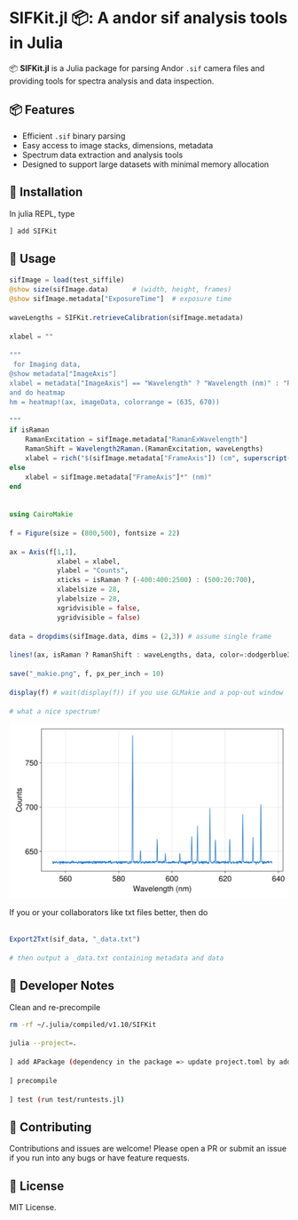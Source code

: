 # SIFKit.jl 📦: A andor sif analysis tools in Julia





📦 **SIFKit.jl** is a Julia package for parsing Andor `.sif` camera files and providing tools for spectra analysis and data inspection.

## 📦 Features

- Efficient `.sif` binary parsing
- Easy access to image stacks, dimensions, metadata
- Spectrum data extraction and analysis tools
- Designed to support large datasets with minimal memory allocation

## 🧪 Installation

In julia REPL, type

```julia REPL
] add SIFKit
```
## 🚀 Usage

```julia
sifImage = load(test_siffile)
@show size(sifImage.data)      # (width, height, frames)
@show sifImage.metadata["ExposureTime"]  # exposure time

waveLengths = SIFKit.retrieveCalibration(sifImage.metadata)

xlabel = ""

"""
 for Imaging data,
@show metadata["ImageAxis"]
xlabel = metadata["ImageAxis"] == "Wavelength" ? "Wavelength (nm)" : "Pixels"
and do heatmap
hm = heatmap!(ax, imageData, colorrange = (635, 670))

"""
if isRaman
    RamanExcitation = sifImage.metadata["RamanExWavelength"]
    RamanShift = Wavelength2Raman.(RamanExcitation, waveLengths)
    xlabel = rich("$(sifImage.metadata["FrameAxis"]) (cm", superscript("-1"), ")")
else
    xlabel = sifImage.metadata["FrameAxis"]*" (nm)"
end
    

using CairoMakie

f = Figure(size = (800,500), fontsize = 22)
    
ax = Axis(f[1,1], 
            xlabel = xlabel,
            ylabel = "Counts",
            xticks = isRaman ? (-400:400:2500) : (500:20:700),
            xlabelsize = 28,
            ylabelsize = 28,
            xgridvisible = false,
            ygridvisible = false)

data = dropdims(sifImage.data, dims = (2,3)) # assume single frame

lines!(ax, isRaman ? RamanShift : waveLengths, data, color=:dodgerblue3, label="Frame 1")

save("_makie.png", f, px_per_inch = 10)

display(f) # wait(display(f)) if you use GLMakie and a pop-out window

# what a nice spectrum!
```
<img src="./test/neon_rows_138to150_after_x_calibration_3_makie.png" alt="Description" width="650"/>

If you or your collaborators like txt files better, then do

```julia

Export2Txt(sif_data, "_data.txt")

# then output a _data.txt containing metadata and data

```

## 🔧 Developer Notes


Clean and re-precompile

```bash
rm -rf ~/.julia/compiled/v1.10/SIFKit

julia --project=.

] add APackage (dependency in the package => update project.toml by adding APackage)

] precompile 

] test (run test/runtests.jl)
```

## 🤝 Contributing
Contributions and issues are welcome! Please open a PR or submit an issue if you run into any bugs or have feature requests.

## 📜 License
MIT License. 

